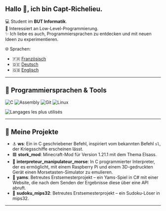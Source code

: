 ## Hallo 👋, ich bin Capt-Richelieu.

💻 Student im **BUT Informatik**. </br> 
🌱 Interessiert an Low-Level-Programmierung. </br>
✨ Ich liebe es auch, Programmiersprachen zu entdecken und mit neuen Ideen zu experimentieren. </br>

🌐 Sprachen:  
- 🇫🇷 [Französisch](README.md)  
- 🇩🇪 [Deutsch](README.de.md)  
- 🇬🇧 [Englisch](README.en.md)

---

## 🔧 Programmiersprachen & Tools
![C](https://img.shields.io/badge/-C-333?logo=c&logoColor=white)
![Assembly](https://img.shields.io/badge/-MIPS32-333?logo=asm&logoColor=white)
![Git](https://img.shields.io/badge/-Git-333?logo=git)
![Linux](https://img.shields.io/badge/-Linux-333?logo=linux)

![Langages les plus utilisés](https://github-readme-stats.vercel.app/api/top-langs/?username=redstoner507&layout=compact&theme=radical)

---

## 📂 Meine Projekte
- ⚓ **ws**: Ein in C geschriebener Befehl, inspiriert vom bekannten Befehl `sl`, der Kriegsschiffe erscheinen lässt.  
- 🟩 **stork_mod**: Minecraft-Mod für Version 1.21.1 mit dem Thema Elsass.  
- 📡 **interpreteur_manipulateur_morse**: In C programmierter Interpreter, der es ermöglicht, mit einem Raspberry Pi und einem 3D-gedruckten Gerät einen Morsetasten-Simulator zu emulieren.  
- 🎲 **yams**: Betreutes Erstsemesterprojekt – ein Yams-Spiel in C# mit einer Website, die nach dem Senden der Ergebnisse diese über eine API abruft.  
- 🧩 **sudoku_mips32**: Betreutes Erstsemesterprojekt – ein Sudoku-Löser in mips32.

---